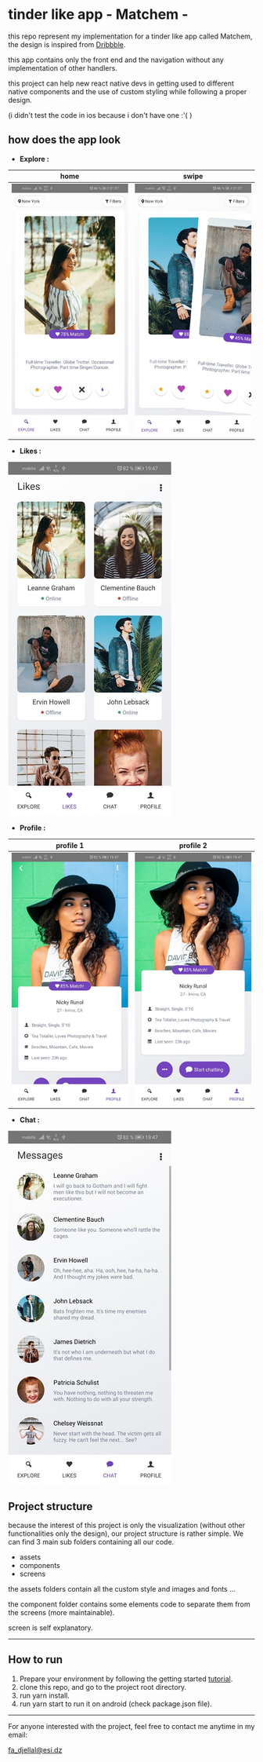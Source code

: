 # tinder like app - Matchem -

this repo represent my implementation for a tinder like app called Matchem, the design is inspired from [Dribbble](https://dribbble.com/shots/5631075-Dating-App-Sketch-Freebie-Day-334-365-Project365).

this app contains only the front end and the navigation without any implementation of other handlers.

this project can help new react native devs in getting used to different native components and the use of custom styling while following a proper design.

(i didn't test the code in ios because i don't have one :'( )

## how does the app look

- **Explore :** 

|               home               |             swipe              |
| :------------------------------: | :----------------------------: |
| ![](./assets/images/explore.jpg) | ![](./assets/images/swipe.jpg) |



- **Likes :** 

![](./assets/images/likes.jpg)

- **Profile :**

|            profile 1             |             profile 2             |
| :------------------------------: | :-------------------------------: |
| ![](./assets/images/profile.jpg) | ![](./assets/images/profile2.jpg) |



- **Chat :**

![](./assets/images/chat.jpg)

## Project structure

because the interest of this project is only the visualization (without other functionalities only the design), our project structure is rather simple. We can find 3 main sub folders containing all our code.

- assets
- components
- screens

the assets folders contain all the custom style and images and fonts ...

the component folder contains some elements code to separate them from the screens (more maintainable).

screen is self explanatory.

------

## How to run

1. Prepare your environment by following the getting started [tutorial](https://reactnative.dev/docs/getting-started).
2. clone this repo, and go to the project root directory.
3. run yarn install.
4. run yarn start to run it on android (check package.json file).

------

For anyone interested with the project, feel free to contact me anytime in my email:

[fa_djellal@esi.dz]()